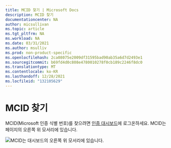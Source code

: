 ```yaml
---
title: MCID 찾기 | Microsoft Docs
description: MCID 찾기
documentationcenter: NA
author: micsullivan
ms.topic: article
ms.tgt_pltfrm: NA
ms.workload: NA
ms.date: 03/31/2021
ms.author: msulliv
ms.prod: non-product-specific
ms.openlocfilehash: 2ca08075e2009df31595bad90ab35a6d7d2493e1
ms.sourcegitcommit: b69fd4d0c808e4780010278f0cb189c2246f8dc0
ms.translationtype: MT
ms.contentlocale: ko-KR
ms.lasthandoff: 12/28/2021
ms.locfileid: "132105629"
---
```

# <a name="find-your-mcid"></a>MCID 찾기

MCID(Microsoft 인증 식별 번호)를 찾으려면 [인증 대시보드](https://aka.ms/certdashboard)에 로그온하세요. MCID는 페이지의 오른쪽 위 모서리에 있습니다.

![MCID는 대시보드의 오른쪽 위 모서리에 있습니다.](images/certification-dashboard-find-mcid.png)